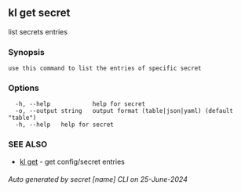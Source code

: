 ## kl get secret

list secrets entries

### Synopsis

```
use this command to list the entries of specific secret
```

### Options

```
  -h, --help            help for secret
  -o, --output string   output format (table|json|yaml) (default "table")
  -h, --help   help for secret
```

### SEE ALSO

* [kl get](kl_get.md)  - get config/secret entries

###### Auto generated by secret [name] CLI on 25-June-2024

